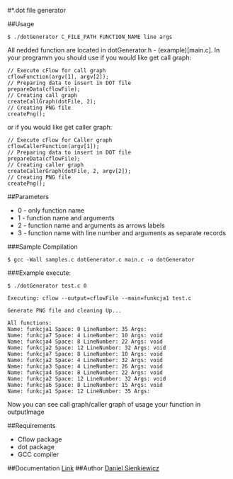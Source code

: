 #*.dot file generator

##Usage
~~~
$ ./dotGenerator C_FILE_PATH FUNCTION_NAME line args
~~~

All nedded function are located in dotGenerator.h - (example)[main.c]. In your programm you should use if you would like get call graph:
~~~
// Execute cFlow for call graph
cflowFunction(argv[1], argv[2]);
// Preparing data to insert in DOT file
prepareData(cflowFile);
// Creating call graph
createCallGraph(dotFile, 2);
// Creating PNG file
createPng();
~~~
or if you would like get caller graph:
~~~
// Execute cFlow for Caller graph
cflowCallerFunction(argv[1]);
// Preparing data to insert in DOT file
prepareData(cflowFile);
// Creating caller graph
createCallerGraph(dotFile, 2, argv[2]);
// Creating PNG file
createPng();
~~~

##Parameters
* 0 - only function name
* 1 - function name and arguments
* 2 - function name and arguments as arrows labels
* 3 - function name with line number and arguments as separate records

###Sample Compilation
~~~
$ gcc -Wall samples.c dotGenerator.c main.c -o dotGenerator
~~~

###Example execute:
~~~
$ ./dotGenerator test.c 0

Executing: cflow --output=cflowFile --main=funkcja1 test.c

Generate PNG file and cleaning Up...

All functions:
Name: funkcja1 Space: 0 LineNumber: 35 Args: 
Name: funkcja7 Space: 4 LineNumber: 10 Args: void
Name: funkcja4 Space: 8 LineNumber: 22 Args: void
Name: funkcja2 Space: 12 LineNumber: 32 Args: void
Name: funkcja7 Space: 8 LineNumber: 10 Args: void
Name: funkcja2 Space: 4 LineNumber: 32 Args: void
Name: funkcja3 Space: 4 LineNumber: 26 Args: void
Name: funkcja4 Space: 8 LineNumber: 22 Args: void
Name: funkcja2 Space: 12 LineNumber: 32 Args: void
Name: funkcja6 Space: 8 LineNumber: 15 Args: void
Name: funkcja1 Space: 12 LineNumber: 35 Args: 
~~~

Now you can see call graph/caller graph of usage your function in outputImage

##Requirements
* Cflow package
* dot package
* GCC compiler

##Documentation
[Link](http://dotgenerator.sienkiewicz.ovh/)
##Author
[Daniel Sienkiewicz](mailto:sienkiewicz@project-midas.com)